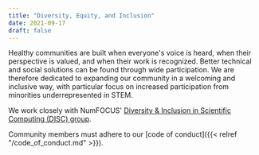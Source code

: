 ```yaml
---
title: "Diversity, Equity, and Inclusion"
date: 2021-09-17
draft: false
---
```


Healthy communities are built when everyone's voice is heard,
when their perspective is valued, and when their work is recognized.
Better technical and social solutions can be found through wide participation.
We are therefore dedicated to expanding our community in a welcoming and inclusive way,
with particular focus on increased participation from minorities underrepresented in STEM.

We work closely with NumFOCUS'
[Diversity & Inclusion in Scientific Computing (DISC) group](https://numfocus.org/programs/diversity-inclusion).

Community members must adhere to our [code of conduct]({{< relref "/code_of_conduct.md" >}}).

